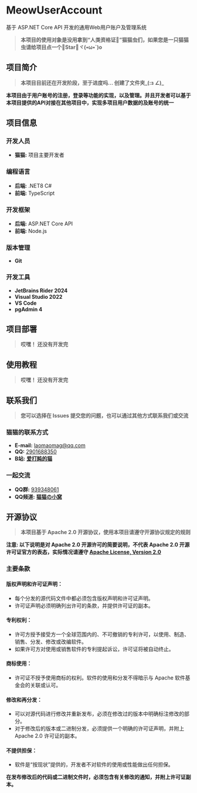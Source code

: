 # MeowUserAccount
基于 ASP.NET Core API 开发的通用Web用户账户及管理系统

> **本项目的使用对象是没用拿到“人类资格证🧾”猫猫虫们，如果您是一只猫猫虫请给项目点一个🌟Star🌟ヾ(•ω•`)o**


## 项目简介
> **本项目目前还在开发阶段，至于进度吗... 创建了文件夹_(:з ∠)_**

**本项目由于用户账号的注册，登录等功能的实现，以及管理。并且开发者可以基于本项目提供的API对接在其他项目中，实现多项目用户数据的及账号的统一**


## 项目信息

### 开发人员
- **猫猫:** 项目主要开发者

### 编程语言
- **后端:** .NET8 C#
- **前端:** TypeScript

### 开发框架
- **后端:** ASP.NET Core API
- **前端:** Node.js

### 版本管理
- **Git**

### 开发工具
- **JetBrains Rider 2024**
- **Visual Studio 2022**
- **VS Code**
- **pgAdmin 4**


## 项目部署
> **哎嘿！ 还没有开发完**


## 使用教程
> **哎嘿！ 还没有开发完**


## 联系我们
> **您可以选择在 Issues 提交您的问题，也可以通过其他方式联系我们或交流**

### 猫猫的联系方式
- **E-mail:** [laomaomag@qq.com](laomaomag@qq.com)
- **QQ:** [2901688350]()
- **B站:** [**爱打盹的猫**](https://space.bilibili.com/622811302)

### 一起交流
- **QQ群:** [939348061]()
- **QQ频道:** [**猫猫の小窝**](https://pd.qq.com/s/2nwmz91mw)


## 开源协议
> **本项目基于 Apache 2.0 开源协议，使用本项目请遵守开源协议规定的规则**

**注意: 以下说明是对 Apache 2.0 开源许可的简要说明，不代表 Apache 2.0 开源许可证官方的表态，实际情况请遵守 [Apache License, Version 2.0]( http://www.apache.org/licenses/LICENSE-2.0)**

### 主要条款
#### 版权声明和许可证声明：
- 每个分发的源代码文件中都必须包含版权声明和许可证声明。
- 许可证声明必须明确列出许可的条款，并提供许可证的副本。
#### 专利权利：
- 许可方授予接受方一个全球范围内的、不可撤销的专利许可，以使用、制造、销售、分发、修改或改编软件。
- 如果许可方对使用或销售软件的专利提起诉讼，许可证将被自动终止。
#### 商标使用：
- 许可证不授予使用商标的权利。软件的使用和分发不得暗示与 Apache 软件基金会的关联或认可。
#### 修改和再分发：
- 可以对源代码进行修改并重新发布，必须在修改过的版本中明确标注修改的部分。
- 对于修改后的版本或二进制分发，必须提供一个明确的许可证声明，并附上 Apache 2.0 许可证的副本。
#### 不提供担保：
- 软件是“按现状”提供的，开发者不对软件的使用或性能做出任何担保。

**在发布修改后的代码或二进制文件时，必须包含有关修改的通知，并附上许可证副本。**